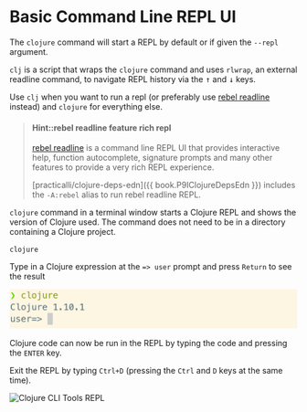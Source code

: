 # Basic Command Line REPL UI
The `clojure` command will start a REPL by default or if given the `--repl` argument.

`clj` is a script that wraps the `clojure` command and uses `rlwrap`, an external readline command, to navigate REPL history via the <kbd>↑</kbd> and <kbd>↓</kbd> keys.

Use `clj` when you want to run a repl (or preferably use [rebel readline](rebel-readline/) instead) and `clojure` for everything else.

> #### Hint::rebel readline feature rich repl
> [rebel readline](rebel-readline/) is a command line REPL UI that provides interactive help, function autocomplete, signature prompts and many other features to provide a very rich REPL experience.
>
> [practicalli/clojure-deps-edn]({{ book.P9IClojureDepsEdn }}) includes the `-A:rebel` alias to run rebel readline REPL.


`clojure` command in a terminal window starts a Clojure REPL and shows the version of Clojure used.  The command does not need to be in a directory containing a Clojure project.
```shell
clojure
```

Type in a Clojure expression at the `=> user` prompt and press `Return` to see the result

![Clojure REPL clj prompt](/images/clojure-repl-clj-prompt.png)

Clojure code can now be run in the REPL by typing the code and pressing the `ENTER` key.

Exit the REPL by typing `Ctrl+D` (pressing the `Ctrl` and `D` keys at the same time).

![Clojure CLI Tools REPL](https://clojure.org/images/content/guides/repl/show-terminal-repl.gif)
